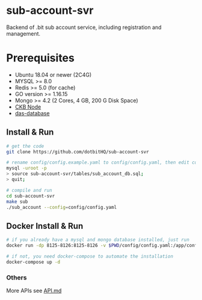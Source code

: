 # sub-account-svr
Backend of .bit sub account service, including registration and management. 

# Prerequisites

* Ubuntu 18.04 or newer (2C4G)
* MYSQL >= 8.0
* Redis >= 5.0 (for cache)
* GO version >= 1.16.15
* Mongo >= 4.2 (2 Cores, 4 GB, 200 G Disk Space)
* [CKB Node](https://github.com/nervosnetwork/ckb)
* [das-database](https://github.com/dotbitHQ/das-database)

## Install & Run

```bash
# get the code
git clone https://github.com/dotbitHQ/sub-account-svr

# rename config/config.example.yaml to config/config.yaml, then edit config/config.yaml before init mysql database
mysql -uroot -p
> source sub-account-svr/tables/sub_account_db.sql;
> quit;

# compile and run
cd sub-account-svr
make sub
./sub_account --config=config/config.yaml
```

## Docker Install & Run
```bash
# if you already have a mysql and mongo database installed, just run
docker run -dp 8125-8126:8125-8126 -v $PWD/config/config.yaml:/app/config/config.yaml --name sub-account-server slagga/sub-account

# if not, you need docker-compose to automate the installation
docker-compose up -d
```

### Others
More APIs see [API.md](https://github.com/dotbitHQ/sub-account-svr/blob/main/API.md)
